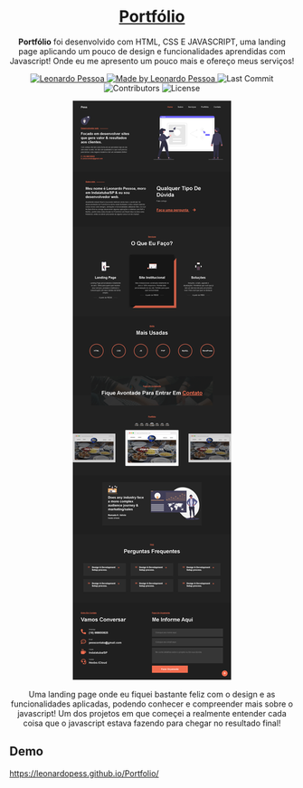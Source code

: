 <h1 align="center">
  <a href="https://leonardopess.github.io/Portfolio/" target="_blank">
    Portfólio
  </a>
</h1>

<p align="center"><b>Portfólio</b> foi desenvolvido com HTML, CSS E JAVASCRIPT, uma landing page aplicando um pouco de design e funcionalidades aprendidas com Javascript! Onde eu me apresento um pouco mais e ofereço meus serviços!</p>

<p align="center">
   <a href="https://www.linkedin.com/in/leonardo-pessoa-5733121b5/">
      <img alt="Leonardo Pessoa" src="https://img.shields.io/badge/-Leonardo Pessoa-4e5acf?style=flat&logo=Linkedin&logoColor=white" />
   </a>
  
  <a href="https://github.com/LeonardoPess">
    <img alt="Made by Leonardo Pessoa" src="https://img.shields.io/badge/made%20by-Leonardo%20Pessoa-5965e0">
  </a>

  <img alt="Last Commit" src="https://img.shields.io/github/last-commit/LeonardoPess/Portfolio?color=rgb(89,101,224)%22">

  <img alt="Contributors" src="https://img.shields.io/github/contributors/LeonardoPess/Portfolio?color=rgb(89,101,224)">

  <img alt="License" src="https://img.shields.io/badge/license-MIT-%2304D361?color=rgb(89,101,224)">
</p>

<p align="center">
  <img src="screenshot.png">
</p>

<p align="center">Uma landing page onde eu fiquei bastante feliz com o design e as funcionalidades aplicadas, podendo conhecer e compreender mais sobre o javascript! Um dos projetos em que começei a realmente entender cada coisa que o javascript estava fazendo para chegar no resultado final!</p>

## Demo
https://leonardopess.github.io/Portfolio/
